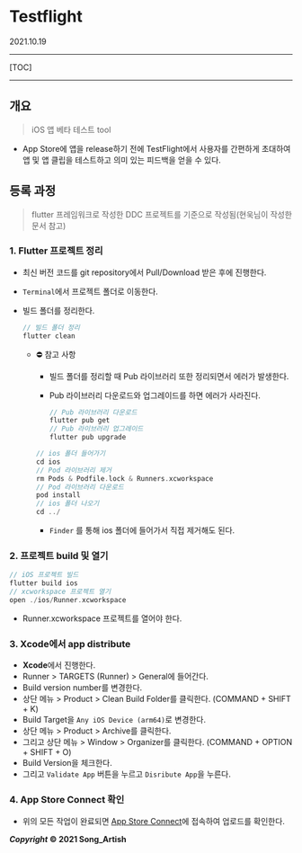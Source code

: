 # Testflight

2021.10.19

---

[TOC]

---



## 개요

> iOS 앱 베타 테스트 tool

- App Store에 앱을 release하기 전에 TestFlight에서 사용자를 간편하게 초대하여 앱 및 앱 클립을 테스트하고 의미 있는 피드백을 얻을 수 있다.



## 등록 과정

> flutter 프레임워크로 작성한 DDC 프로젝트를 기준으로 작성됨(현욱님이 작성한 문서 참고)

### 1. Flutter 프로젝트 정리

- 최신 버전 코드를 git repository에서 Pull/Download 받은 후에 진행한다.

- `Terminal`에서 프로젝트 폴더로 이동한다.

- 빌드 폴더를 정리한다.

  ```c++
  // 빌드 폴더 정리
  flutter clean
  ```

  - :no_entry: 참고 사항

    - 빌드 폴더를 정리할 때 Pub 라이브러리 또한 정리되면서 에러가 발생한다.

    - Pub 라이브러리 다운로드와 업그레이드를 하면 에러가 사라진다.

      ```c++
      // Pub 라이브러리 다운로드
      flutter pub get
      // Pub 라이브러리 업그레이드
      flutter pub upgrade
      ```

    ```c++
    // ios 폴더 들어가기
    cd ios
    // Pod 라이브러리 제거
    rm Pods & Podfile.lock & Runners.xcworkspace
    // Pod 라이브러리 다운로드
    pod install
    // ios 폴더 나오기
    cd ../
    ```

    - `Finder` 를 통해 ios 폴더에 들어가서 직접 제거해도 된다.

### 2. 프로젝트 build 및 열기

```c++
// iOS 프로젝트 빌드
flutter build ios
// xcworkspace 프로젝트 열기
open ./ios/Runner.xcworkspace
```

- Runner.xcworkspace 프로젝트를 열어야 한다.

### 3. Xcode에서 app distribute

- **Xcode**에서 진행한다.
- Runner > TARGETS (Runner) > General에 들어간다.
- Build version number를 변경한다.
- 상단 메뉴 > Product > Clean Build Folder를 클릭한다. (COMMAND + SHIFT + K)
- Build Target을 `Any iOS Device (arm64)`로 변경한다.
- 상단 메뉴 > Product > Archive를 클릭한다.
- 그리고 상단 메뉴 > Window > Organizer를 클릭한다. (COMMAND + OPTION + SHIFT + O)
- Build Version을 체크한다.
- 그리고 `Validate App` 버튼을 누르고 `Disribute App`을 누른다.

### 4. App Store Connect 확인

- 위의 모든 작업이 완료되면 [App Store Connect](https://appstoreconnect.apple.com)에 접속하여 업로드를 확인한다.



***Copyright* © 2021 Song_Artish**
